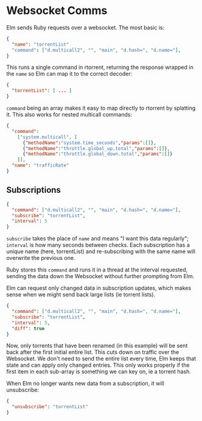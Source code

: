 # Websocket Comms

Elm sends Ruby requests over a websocket. The most basic is:

```json
{
  "name": "torrentList"
  "command": ["d.multicall2", "", "main", "d.hash=", "d.name="],
}
```

This runs a single command in rtorrent, returning the response wrapped in the `name` so Elm can map it to the correct decoder:

```json
{
  "torrentList": [ ... ]
}
```

`command` being an array makes it easy to map directly to rtorrent by splatting it.
This also works for nested multicall commands:

```json
{
  "command":
    ["system.multicall", [
      {"methodName":"system.time_seconds","params":[]},
      {"methodName":"throttle.global_up.total","params":[]},
      {"methodName":"throttle.global_down.total","params":[]}
    ]],
  "name": "trafficRate"
}
```


## Subscriptions

```json
{
  "command": ["d.multicall2", "", "main", "d.hash=", "d.name="],
  "subscribe": "torrentList",
  "interval": 5
}
```

`subscribe` takes the place of `name` and means "I want this data regularly"; `interval` is how many seconds between checks. Each subscription has a unique name (here, torrentList) and re-subscribing with the same name will overwrite the previous one.

Ruby stores this `command` and runs it in a thread at the interval requested, sending the data down the Websocket without further prompting from Elm.

Elm can request only changed data in subscription updates, which makes sense when we might send back large lists (ie torrent lists).

```json
{
  "command": ["d.multicall2", "", "main", "d.hash=", "d.name="],
  "subscribe": "torrentList",
  "interval": 5,
  "diff": true
}

```

Now, only torrents that have been renamed (in this example) will be sent back after the first initial entire list.  This cuts down on traffic over the Websocket. We don't need to send the entire list every time, Elm keeps that state and can apply only changed entries. This only works properly if the first item in each sub-array is something we can key on, ie a torrent hash.


When Elm no longer wants new data from a subscription, it will unsubscribe:

```json
{
  "unsubscribe": "torrentList"
}
```
